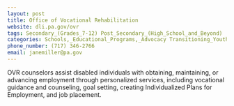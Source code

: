 ```yaml
---
layout: post
title: Office of Vocational Rehabilitation 
website: dli.pa.gov/ovr
tags: Secondary_(Grades_7-12) Post_Secondary_(High_School_and_Beyond)
categories: Schools,_Educational_Programs,_Advocacy Transitioning_Youth_and_Adults Job_Resources
phone_number: (717) 346-2766
email: janemiller@pa.gov
---
```

OVR counselors assist disabled individuals with obtaining, maintaining, or advancing employment through personalized services, including vocational guidance and counseling, goal setting, creating Individualized Plans for Employment, and job placement.